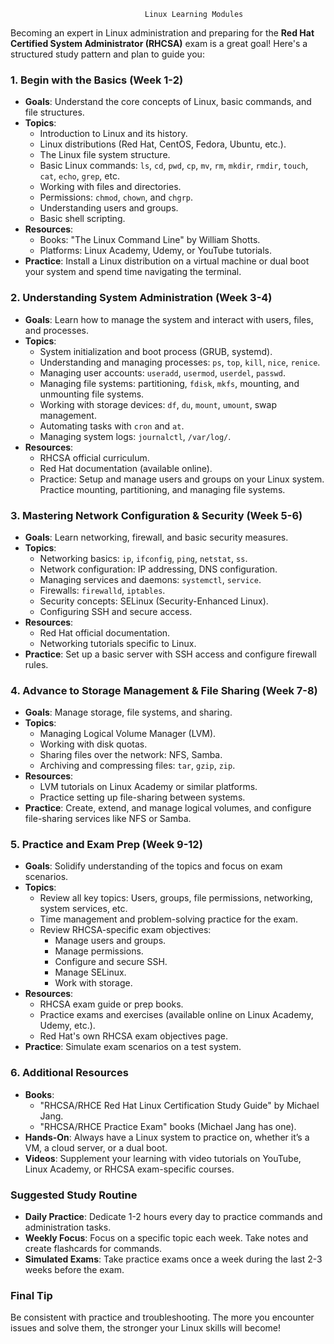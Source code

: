 
                                  Linux Learning Modules

Becoming an expert in Linux administration and preparing for the **Red Hat Certified System Administrator (RHCSA)** exam is a great goal! Here's a structured study pattern and plan to guide you:

### 1. **Begin with the Basics (Week 1-2)**
   - **Goals**: Understand the core concepts of Linux, basic commands, and file structures.
   - **Topics**:
     - Introduction to Linux and its history.
     - Linux distributions (Red Hat, CentOS, Fedora, Ubuntu, etc.).
     - The Linux file system structure.
     - Basic Linux commands: `ls`, `cd`, `pwd`, `cp`, `mv`, `rm`, `mkdir`, `rmdir`, `touch`, `cat`, `echo`, `grep`, etc.
     - Working with files and directories.
     - Permissions: `chmod`, `chown`, and `chgrp`.
     - Understanding users and groups.
     - Basic shell scripting.
   - **Resources**:
     - Books: "The Linux Command Line" by William Shotts.
     - Platforms: Linux Academy, Udemy, or YouTube tutorials.
   - **Practice**: Install a Linux distribution on a virtual machine or dual boot your system and spend time navigating the terminal.

### 2. **Understanding System Administration (Week 3-4)**
   - **Goals**: Learn how to manage the system and interact with users, files, and processes.
   - **Topics**:
     - System initialization and boot process (GRUB, systemd).
     - Understanding and managing processes: `ps`, `top`, `kill`, `nice`, `renice`.
     - Managing user accounts: `useradd`, `usermod`, `userdel`, `passwd`.
     - Managing file systems: partitioning, `fdisk`, `mkfs`, mounting, and unmounting file systems.
     - Working with storage devices: `df`, `du`, `mount`, `umount`, swap management.
     - Automating tasks with `cron` and `at`.
     - Managing system logs: `journalctl`, `/var/log/`.
   - **Resources**:
     - RHCSA official curriculum.
     - Red Hat documentation (available online).
     - Practice: Setup and manage users and groups on your Linux system. Practice mounting, partitioning, and managing file systems.

### 3. **Mastering Network Configuration & Security (Week 5-6)**
   - **Goals**: Learn networking, firewall, and basic security measures.
   - **Topics**:
     - Networking basics: `ip`, `ifconfig`, `ping`, `netstat`, `ss`.
     - Network configuration: IP addressing, DNS configuration.
     - Managing services and daemons: `systemctl`, `service`.
     - Firewalls: `firewalld`, `iptables`.
     - Security concepts: SELinux (Security-Enhanced Linux).
     - Configuring SSH and secure access.
   - **Resources**:
     - Red Hat official documentation.
     - Networking tutorials specific to Linux.
   - **Practice**: Set up a basic server with SSH access and configure firewall rules.

### 4. **Advance to Storage Management & File Sharing (Week 7-8)**
   - **Goals**: Manage storage, file systems, and sharing.
   - **Topics**:
     - Managing Logical Volume Manager (LVM).
     - Working with disk quotas.
     - Sharing files over the network: NFS, Samba.
     - Archiving and compressing files: `tar`, `gzip`, `zip`.
   - **Resources**:
     - LVM tutorials on Linux Academy or similar platforms.
     - Practice setting up file-sharing between systems.
   - **Practice**: Create, extend, and manage logical volumes, and configure file-sharing services like NFS or Samba.

### 5. **Practice and Exam Prep (Week 9-12)**
   - **Goals**: Solidify understanding of the topics and focus on exam scenarios.
   - **Topics**:
     - Review all key topics: Users, groups, file permissions, networking, system services, etc.
     - Time management and problem-solving practice for the exam.
     - Review RHCSA-specific exam objectives:
       - Manage users and groups.
       - Manage permissions.
       - Configure and secure SSH.
       - Manage SELinux.
       - Work with storage.
   - **Resources**:
     - RHCSA exam guide or prep books.
     - Practice exams and exercises (available online on Linux Academy, Udemy, etc.).
     - Red Hat's own RHCSA exam objectives page.
   - **Practice**: Simulate exam scenarios on a test system.

### 6. **Additional Resources**
   - **Books**:
     - "RHCSA/RHCE Red Hat Linux Certification Study Guide" by Michael Jang.
     - "RHCSA/RHCE Practice Exam" books (Michael Jang has one).
   - **Hands-On**: Always have a Linux system to practice on, whether it’s a VM, a cloud server, or a dual boot.
   - **Videos**: Supplement your learning with video tutorials on YouTube, Linux Academy, or RHCSA exam-specific courses.

### Suggested Study Routine
- **Daily Practice**: Dedicate 1-2 hours every day to practice commands and administration tasks.
- **Weekly Focus**: Focus on a specific topic each week. Take notes and create flashcards for commands.
- **Simulated Exams**: Take practice exams once a week during the last 2-3 weeks before the exam.

### Final Tip
Be consistent with practice and troubleshooting. The more you encounter issues and solve them, the stronger your Linux skills will become!





